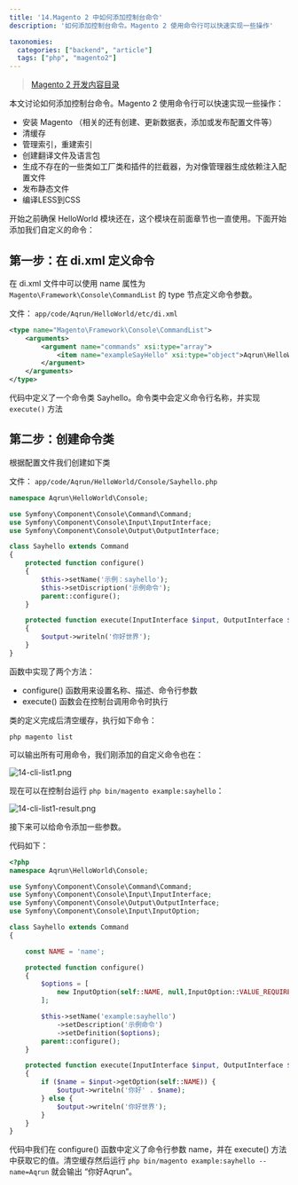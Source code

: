 ```yaml
---
title: '14.Magento 2 中如何添加控制台命令'
description: '如何添加控制台命令。Magento 2 使用命令行可以快速实现一些操作'

taxonomies:
  categories: ["backend", "article"]
  tags: ["php", "magento2"]
---
```


> [Magento 2 开发内容目录](@/backend/2020-02-02-0.magento-menu.md)

本文讨论如何添加控制台命令。Magento 2 使用命令行可以快速实现一些操作：

* 安装 Magento （相关的还有创建、更新数据表，添加或发布配置文件等）
* 清缓存
* 管理索引，重建索引
* 创建翻译文件及语言包
* 生成不存在的一些类如工厂类和插件的拦截器，为对像管理器生成依赖注入配置文件
* 发布静态文件
* 编译LESS到CSS

开始之前确保 HelloWorld 模块还在，这个模块在前面章节也一直使用。下面开始添加我们自定义的命令：

## 第一步：在 di.xml 定义命令

在 di.xml 文件中可以使用 name 属性为 `Magento\Framework\Console\CommandList` 的 type 节点定义命令参数。

文件： `app/code/Aqrun/HelloWorld/etc/di.xml`

```xml
<type name="Magento\Framework\Console\CommandList">
    <arguments>
        <argument name="commands" xsi:type="array">
            <item name="exampleSayHello" xsi:type="object">Aqrun\HelloWorld\Console\Sayhello</item>
        </argument>
    </arguments>
</type>
```

代码中定义了一个命令类 Sayhello。命令类中会定义命令行名称，并实现 `execute()` 方法

## 第二步：创建命令类

根据配置文件我们创建如下类

文件： `app/code/Aqrun/HelloWorld/Console/Sayhello.php`

```php
namespace Aqrun\HelloWorld\Console;

use Symfony\Component\Console\Command\Command;
use Symfony\Component\Console\Input\InputInterface;
use Symfony\Component\Console\Output\OutputInterface;

class Sayhello extends Command
{
    protected function configure()
    {
        $this->setName('示例：sayhello');
        $this->setDiscription('示例命令');
        parent::configure();
    }

    protected function execute(InputInterface $input, OutputInterface $output)
    {
        $output->writeln('你好世界');
    }
}
```

函数中实现了两个方法：

* configure() 函数用来设置名称、描述、命令行参数
* execute() 函数会在控制台调用命令时执行

类的定义完成后清空缓存，执行如下命令：

```
php magento list
```

可以输出所有可用命令，我们刚添加的自定义命令也在：

![14-cli-list1.png](https://cdn.oicnp.com/images/magento2/14-cli-list1.png)

现在可以在控制台运行 `php bin/magento example:sayhello`：

![14-cli-list1-result.png](https://cdn.oicnp.com/images/magento2/14-cli-list1-result.png)

接下来可以给命令添加一些参数。

代码如下：

```php
<?php
namespace Aqrun\HelloWorld\Console;

use Symfony\Component\Console\Command\Command;
use Symfony\Component\Console\Input\InputInterface;
use Symfony\Component\Console\Output\OutputInterface;
use Symfony\Component\Console\Input\InputOption;

class Sayhello extends Command
{

    const NAME = 'name';

    protected function configure()
    {
        $options = [
            new InputOption(self::NAME, null,InputOption::VALUE_REQUIRED, '姓名')
        ];

        $this->setName('example:sayhello')
            ->setDescription('示例命令')
            ->setDefinition($options);
        parent::configure();
    }

    protected function execute(InputInterface $input, OutputInterface $output)
    {
        if ($name = $input->getOption(self::NAME)) {
            $output->writeln('你好' . $name);
        } else {
            $output->writeln('你好世界');
        }
    }
}
```

代码中我们在 configure() 函数中定义了命令行参数 name，并在 execute() 方法中获取它的值。清空缓存然后运行 `php bin/magento example:sayhello --name=Aqrun` 就会输出 “你好Aqrun”。